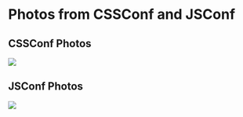 # Photos from CSSConf and JSConf

## CSSConf Photos
![](http://farm8.staticflickr.com/7448/8915936174_8d54ec76c6.jpg)<br>

## JSConf Photos
![](http://farm8.staticflickr.com/7382/8907351301_bd7460cffb.jpg)<br>
